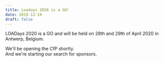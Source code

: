 ```yaml
---
title: Loadays 2020 is a GO!
date: 2019-12-19
draft: false
---
```


LOADays 2020 is a GO and will be held on 28th and 29th of April 2020 in Antwerp, Belgium.  

We'll be opening the CfP shortly.  
And we're starting our search for sponsors.  

